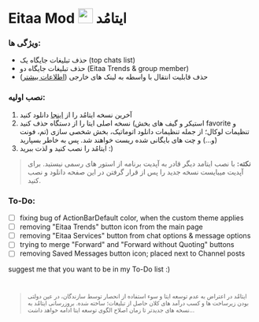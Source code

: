 

# Eitaa Mod <img src="https://eitaa.com/assets/images/logos/site-logo-larg.png" width="30" /> ایتامُد

###    ویژگی ها:
- حذف تبلیغات جایگاه یک (top chats list)
- حذف تبلیغات جایگاه دو (Eitaa Trends & group member)
- حذف قابلیت انتقال با واسطه به لینک های خارجی ([اطلاعات بیشتر](https://github.com/cigeration/Eitaa-Mod/blob/main/ExternalLinkRedirect.md))

###    نصب اولیه:

1. آخرین نسخه ایتامُد را از [اینجا](https://github.com/cigeration/eitaa-mod/releases) دانلود کنید
2. نسخه اصلی ایتا را از دستگاه حذف کنید (استیکر و گیف های بخش favorite و تنظیمات لوکال؛ از جمله تنظیمات دانلود اتوماتیک، بخش شخصی سازی (تم، فونت و...) و چت های بایگانی شده ریست خواهند شد. پس به خاطر بسپارید)
3. ایتامُد را نصب کنید و لذت ببرید :)



>**نکته:** با نصب ایتامد دیگر قادر به آپدیت برنامه از استور های رسمی نیستید. برای آپدیت میبایست نسخه جدید را پس از قرار گرفتن در این صفحه دانلود و نصب کنید.

### To-Do:
- [ ] fixing bug of ActionBarDefault color, when the custom theme applies
- [ ] removing "Eitaa Trends" button icon from the main page
- [ ] removing "Eitaa Services" button from chat options & message options
- [ ] trying to merge "Forward" and "Forward without Quoting" buttons
- [ ] removing Saved Messages button icon; placed next to Channel posts 

suggest me that you want to be in my To-Do list :)


# 

><sup>ایتامُد در اعتراض به عدم توسعه ایتا و سوء استفاده از انحصار توسط سازندگان، در عین دولتی بودن زیرساخت ها و کسب درآمد های کلان حاصل از تبلیغات؛ ساخته شده. بروزرسانی ایتامُد به نسخه های جدیدتر تا زمان اصلاح الگوی توسعه ایتا ادامه خواهد داشت...</sup>

